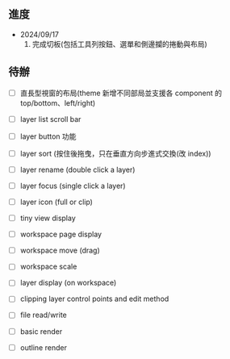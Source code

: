 ## 進度

* 2024/09/17
	1. 完成切板(包括工具列按鈕、選單和側邊攔的捲動與布局)

## 待辦

- [ ] 直長型視窗的布局(theme 新增不同部局並支援各 component 的 top/bottom、left/right)
- [ ] layer list scroll bar
- [ ] layer button 功能
- [ ] layer sort (按住後拖曳，只在垂直方向步進式交換(改 index))
- [ ] layer rename (double click a layer)
- [ ] layer focus (single click a layer)
- [ ] layer icon (full or clip)
- [ ] tiny view display

- [ ] workspace page display
- [ ] workspace move (drag)
- [ ] workspace scale
- [ ] layer display (on workspace)
- [ ] clipping layer control points and edit method

- [ ] file read/write

- [ ] basic render
- [ ] outline render